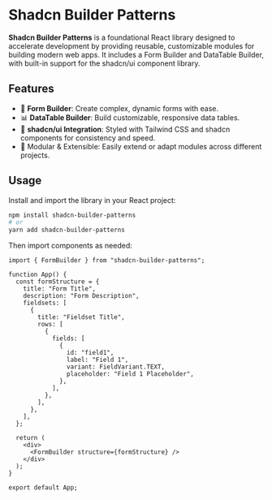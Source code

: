 # Shadcn Builder Patterns

**Shadcn Builder Patterns** is a foundational React library designed to accelerate development by providing reusable, customizable modules for building modern web apps. It includes a Form Builder and DataTable Builder, with built-in support for the shadcn/ui component library.

## Features

- 🚀 **Form Builder**: Create complex, dynamic forms with ease.
- 📊 **DataTable Builder**: Build customizable, responsive data tables.
- 🎨 **shadcn/ui Integration**: Styled with Tailwind CSS and shadcn components for consistency and speed.
- 🧱 Modular & Extensible: Easily extend or adapt modules across different projects.

## Usage

Install and import the library in your React project:

```bash
npm install shadcn-builder-patterns
# or
yarn add shadcn-builder-patterns
```

Then import components as needed:

```tsx
import { FormBuilder } from "shadcn-builder-patterns";

function App() {
  const formStructure = {
    title: "Form Title",
    description: "Form Description",
    fieldsets: [
      {
        title: "Fieldset Title",
        rows: [
          {
            fields: [
              {
                id: "field1",
                label: "Field 1",
                variant: FieldVariant.TEXT,
                placeholder: "Field 1 Placeholder",
              },
            ],
          },
        ],
      },
    ],
  };

  return (
    <div>
      <FormBuilder structure={formStructure} />
    </div>
  );
}

export default App;
```
